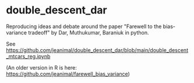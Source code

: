 # double_descent_dar

Reproducing ideas and debate around the paper "Farewell to the bias-variance tradeoff" by Dar, Muthukumar, Baraniuk in python.

See https://github.com/jeanimal/double_descent_dar/blob/main/double_descent_mtcars_reg.ipynb

(An older version in R is here: https://github.com/jeanimal/farewell_bias_variance)